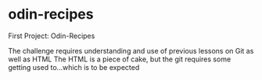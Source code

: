 # odin-recipes
First Project: Odin-Recipes

The challenge requires understanding and use of previous lessons on Git as well as HTML 
The HTML is a piece of cake, but the git requires some getting used to...which is to be expected